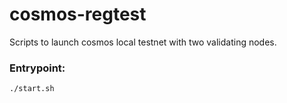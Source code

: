 # cosmos-regtest
Scripts to launch cosmos local testnet with two validating nodes.

### Entrypoint:
```bash
./start.sh
```
